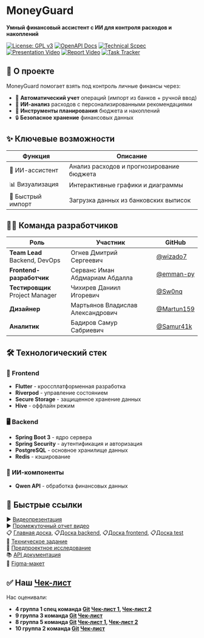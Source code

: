 # MoneyGuard

**Умный финансовый ассистент с ИИ для контроля расходов и накоплений**  

[![License: GPL v3](https://img.shields.io/badge/License-GPLv3-blue.svg)](https://www.gnu.org/licenses/gpl-3.0) 
[![OpenAPI Docs](https://img.shields.io/badge/API_Docs-ReDoc-blue)](https://redocly.github.io/redoc/?url=https://raw.githubusercontent.com/wizado7/MoneyGuard/main/Documentation/api/openapi.yaml)
[![Technical Scpec](https://img.shields.io/badge/Technical_Specifications-PDF-blue)](https://github.com/wizado7/MoneyGuard/blob/main/Documentation/tz/TZ.pdf)
[![Presentation Video](https://img.shields.io/badge/YouTube-Video_Presentation-red?logo=youtube)](https://youtu.be/J_SbZfkjXYc)
[![Report Video](https://img.shields.io/badge/YouTube-Video_Report-red?logo=youtube)](https://youtu.be/Qyp5iFMgo_g)
[![Task Tracker](https://img.shields.io/badge/Weeek-Task_Tracker-blue?logo=trello)](https://app.weeek.net/ws/765643/shared/board/pCvCZlCfqLW0pM9d78EEVriCExHBJETf)

## 📌 О проекте

MoneyGuard помогает взять под контроль личные финансы через:
- 📝 **Автоматический учет** операций (импорт из банков + ручной ввод)
- 🧠 **ИИ-анализ** расходов с персонализированными рекомендациями
- 🎯 **Инструменты планирования** бюджета и накоплений
- 🔒 **Безопасное хранение** финансовых данных

## ✨ Ключевые возможности
| Функция | Описание |
|---------|----------|
| 🤖 ИИ-ассистент | Анализ расходов и прогнозирование бюджета |
| 📊 Визуализация | Интерактивные графики и диаграммы |
| 🚀 Быстрый импорт | Загрузка данных из банковских выписок |

## 👨‍💻 Команда разработчиков

| Роль | Участник | GitHub |
|------|----------|--------|
| **Team Lead**<br>Backend, DevOps | Огнев Дмитрий Сергеевич | [@wizado7](https://github.com/wizado7) |
| **Frontend-разработчик** | Серванс Иман Абдмариам Абдалла | [@emman-py](https://github.com/emman-py) |
| **Тестировщик**<br>Project Manager | Чихирев Даниил Игоревич | [@Sw0nq](https://github.com/Sw0nq) |
| **Дизайнер** | Мартьянов Владислав Александрович | [@Martun159](https://github.com/Martun159) |
| **Аналитик** | Бадиров Самур Сабриевич | [@Samur41k](https://github.com/Samur41k) |

## 🛠 Технологический стек

### 📱 Frontend
- **Flutter** - кроссплатформенная разработка
- **Riverpod** - управление состоянием
- **Secure Storage** - защищенное хранение данных
- **Hive** - оффлайн режим

### 🖥 Backend
- **Spring Boot 3** - ядро сервера
- **Spring Security** - аутентификация и авторизация
- **PostgreSQL** - основное хранилище данных
- **Redis** - кэширование

### 🤖 ИИ-компоненты
- **Qwen API** - обработка финансовых данных

## 🔗 Быстрые ссылки
▶️ [Видеопрезентация](https://youtu.be/J_SbZfkjXYc)  
▶️ [Промежуточный отчет видео](https://youtu.be/Qyp5iFMgo_g)  
📋 [Главная доска](https://app.weeek.net/ws/765643/shared/board/pCvCZlCfqLW0pM9d78EEVriCExHBJETf), 📋[Доска backend](https://app.weeek.net/ws/765643/shared/board/w4LTLAQwLxL7LriuHKKwbTc94ETcmUgp), 📋[Доска frontend](https://app.weeek.net/ws/765643/shared/board/mTd7tOupLX7b6svC3pmEpZKQWcrHRA5s), 📋[Доска test](https://app.weeek.net/ws/765643/shared/board/OqvWMVcwJyCLArzsp6xqrPXubLgxWgj9)  
📄 [Техническое задание](https://github.com/wizado7/MoneyGuard/blob/main/Documentation/tz/TZ.pdf)  
📄 [Предпроектное исследование](https://github.com/wizado7/MoneyGuard/blob/main/Documentation/predevelopment_analysis/predevelopment_analysis.pdf)  
📚 [API документация](https://redocly.github.io/redoc/?url=https://raw.githubusercontent.com/wizado7/MoneyGuard/main/Documentation/api/openapi.yaml)  
🎨 [Figma-макет](https://www.figma.com/design/Y2fINF6TJY74dbqRtbp0ZC/Untitled?node-id=0-1&t=Yah9GDolY9SZGMGR-1)



## ✅ Наш [Чек-лист](https://docs.google.com/spreadsheets/d/1cfGVbr18j8LwufJ-sXo4wqPIhHYh7-kiY-nGHST9bUM/edit?gid=0#gid=0) 
Нас оценивали:
- **4 группа 1 спец команда [Git](https://github.com/noviyblock/TechTrek-Web-repository) [Чек-лист 1](https://docs.google.com/spreadsheets/d/13YKOvzV7jyS1OseR_betV5oW4j_kMyNTD6rEV9CL7d4/edit?usp=sharing), [Чек-лист 2](https://docs.google.com/spreadsheets/d/16xFaDXzNxKSrtZaR0VIYNgHAEtms-4v47aozlcLBHlE/edit?gid=0#gid=0)**
- **9 группа 3 команда [Git](https://github.com/slash0t/travel-planner) [Чек-лист](https://docs.google.com/spreadsheets/d/195jVLHMlAAU-fgBwmSOLQPdO-yhVrDwKYtFTor5-Xs4/edit?gid=106249898#gid=106249898)**
- **8 группа 5 команда [Git](https://gitlab.com/vsu.cs/TPmain) [Чек-лист 1](https://github.com/slash0t/travel-planner/blob/main/documentation/%D0%A7%D0%B5%D0%BA%D0%BB%D0%B8%D1%81%D1%82%20%D0%BE%D1%86%D0%B5%D0%BD%D0%B8%D0%B2%D0%B0%D0%BD%D0%B8%D1%8F.pdf), [Чек-лист 2](https://docs.google.com/spreadsheets/d/1vsXH9SvBhD0p94vhBCQfikfSvJPE_lxe2iU1Q3-Z0Ew/edit?gid=0#gid=0)**
- **10 группа 2 команда [Git](https://github.com/Ikramus/fitness-ai?tab=readme-ov-file) [Чек-лист](https://docs.google.com/spreadsheets/d/1LtXZlFm_UbMDezV3RIYXoj2cIRNN2LuDyQXwmJ8V7M8/edit?gid=116236438#gid=116236438)**
 
